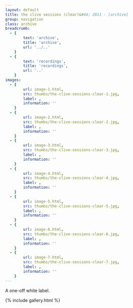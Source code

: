 ```yaml
---
layout: default
title: the clive sessions (clear)&#44; 2011 - [archive]
group: navigation
class: archive
breadcrumb:
  - {
  		text: 'archive',
  		title: 'archive',
  		url: '../..'
	}
  - {
  		text: 'recordings',
  		title: 'recordings',
  		url: '..'
	}
images:
  - {
		url: image-1.html, 
		src: thumbs/the-clive-sessions-clear-1.jpg,
		label: ,
		information: ''
	}
  - {
		url: image-2.html, 
		src: thumbs/the-clive-sessions-clear-2.jpg,
		label: ,
		information: ''
	}
  - {
		url: image-3.html, 
		src: thumbs/the-clive-sessions-clear-3.jpg,
		label: ,
		information: ''
	}
  - {
		url: image-4.html, 
		src: thumbs/the-clive-sessions-clear-4.jpg,
		label: ,
		information: ''
	}
  - {
		url: image-5.html, 
		src: thumbs/the-clive-sessions-clear-5.jpg,
		label: ,
		information: ''
	}
  - {
		url: image-6.html, 
		src: thumbs/the-clive-sessions-clear-6.jpg,
		label: ,
		information: ''
	}
  - {
		url: image-7.html, 
		src: thumbs/the-clive-sessions-clear-7.jpg,
		label: ,
		information: ''
	}
---
```


A one-off white label.

{% include gallery.html %}
